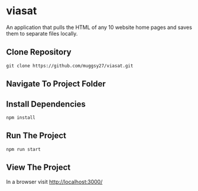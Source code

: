 # viasat
An application that pulls the HTML of any 10 website home pages and saves them to separate files locally.

## Clone Repository
`git clone https://github.com/muggsy27/viasat.git`

## Navigate To Project Folder

## Install Dependencies
`npm install`

## Run The Project
`npm run start`

## View The Project
In a browser visit [http://localhost:3000/](http://localhost:3000/)
